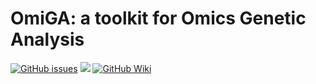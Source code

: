 # OmiGA: a toolkit for Omics Genetic Analysis
[![GitHub issues](https://img.shields.io/github/issues/SCAU-AnimalGenetics/OmiGA?color=green)](https://github.com/SCAU-AnimalGenetics/OmiGA/issues/new) [![](https://img.shields.io/badge/Release-v0.4.0-important.svg)](https://www.scidb.cn/en/s/2mAJFv) [![GitHub Wiki](https://img.shields.io/badge/GitHub-Wiki-yellow)](https://github.com/SCAU-AnimalGenetics/OmiGA/wiki)
